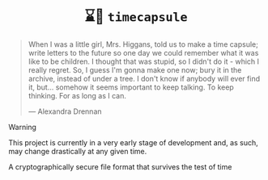 <h1 align="center">
  ⌛💊 <code>timecapsule</code>
</h1>

> When I was a little girl, Mrs. Higgans, told us to make a time capsule;
> write letters to the future so one day we could remember what it was like to
> be children. I thought that was stupid, so I didn't do it - which I really
> regret. So, I guess I'm gonna make one now; bury it in the archive, instead
> of under a tree. I don't know if anybody will ever find it, but... somehow
> it seems important to keep talking. To keep thinking. For as long as I can.
>
> — Alexandra Drennan

> [!WARNING]
> This project is currently in a very early stage of development and, as such,
> may change drastically at any given time.

A cryptographically secure file format that survives the test of time
